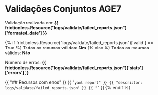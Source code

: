 # Validações Conjuntos AGE7

Validação realizada em: **{{ frictionless.Resource("logs/validate/failed_reports.json")['formated_date'] }}**

{% if frictionless.Resource("logs/validate/failed_reports.json")['valid'] == True  %}
Todos os recursos válidos: **Sim**
{% else  %}
Todos os recursos válidos: **Não**

Número de erros: **{{ frictionless.Resource("logs/validate/failed_reports.json")['stats']['errors'] }}**

{{ "## Recursos com erros" }}
{{ "```yaml report" }}
{{ "descriptor: logs/validate/failed_reports.json" }}
{{ "```" }}
{% endif %}